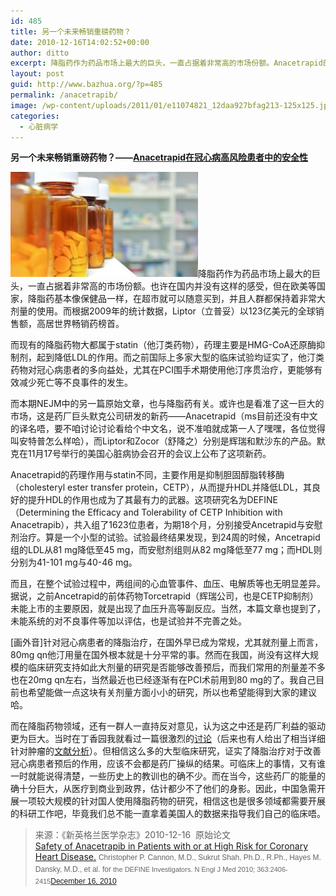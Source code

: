 ```yaml
---
id: 485
title: 另一个未来畅销重磅药物？
date: 2010-12-16T14:02:52+00:00
author: ditto
excerpt: 降脂药作为药品市场上最大的巨头，一直占据着非常高的市场份额。Anacetrapid的药理作用与statin不同，主要作用是抑制胆固醇脂转移酶（cholesteryl ester transfer protein，CETP），从而提升HDL并降低LDL，其良好的提升HDL的作用也成为了其最有力的武器。这项研究名为DEFINE（Determining the Efficacy and Tolerability of CETP Inhibition with Anacetrapib），共入组了1623位患者，为期18个月，分别接受Ancetrapid与安慰剂治疗。算是一个小型的试验。试验最终结果发现，到24周的时候，Ancetrapid组的LDL从81 mg降低至45 mg，而安慰剂组则从82 mg降低至77 mg；而HDL则分别为41-101 mg与40-46 mg。
layout: post
guid: http://www.bazhua.org/?p=485
permalink: /anacetrapib/
image: /wp-content/uploads/2011/01/e11074821_12daa927bfag213-125x125.jpg
categories:
  - 心脏病学
---
```

**另一个未来畅销重磅药物？——**<a href="http://www.nejm.org/doi/full/10.1056/NEJMoa1009744#t=article" target="_self"><strong>Anacetrapid在冠心病高风险患者中的安全性</strong></a>

[<img class="alignright size-medium wp-image-486" src="/wp-content/uploads/2011/01/e11074821_12daa927bfag213-300x168.jpg" alt="" width="300" height="168" />](/wp-content/uploads/2011/01/e11074821_12daa927bfag213.jpg)降脂药作为药品市场上最大的巨头，一直占据着非常高的市场份额。也许在国内并没有这样的感受，但在欧美等国家，降脂药基本像保健品一样，在超市就可以随意买到，并且人群都保持着非常大剂量的使用。而根据2009年的统计数据，Liptor（立普妥）以123亿美元的全球销售额，高居世界畅销药榜首。

而现有的降脂药物大都属于statin（他汀类药物），药理主要是HMG-CoA还原酶抑制剂，起到降低LDL的作用。而之前国际上多家大型的临床试验均证实了，他汀类药物对冠心病患者的多向益处，尤其在PCI围手术期使用他汀序贯治疗，更能够有效减少死亡等不良事件的发生。

而本期NEJM中的另一篇原始文章，也与降脂药有关。或许也是看准了这一巨大的市场，这是药厂巨头默克公司研发的新药——Anacetrapid（ms目前还没有中文的译名唔，要不咱讨论讨论看给个中文名，说不准咱就成第一人了嘿嘿，各位觉得叫安特普怎么样哈），而Liptor和Zocor（舒降之）分别是辉瑞和默沙东的产品。默克在11月17号举行的美国心脏病协会召开的会议上公布了这项新药。

Anacetrapid的药理作用与statin不同，主要作用是抑制胆固醇脂转移酶（cholesteryl ester transfer protein，CETP），从而提升HDL并降低LDL，其良好的提升HDL的作用也成为了其最有力的武器。这项研究名为DEFINE（Determining the Efficacy and Tolerability of CETP Inhibition with Anacetrapib），共入组了1623位患者，为期18个月，分别接受Ancetrapid与安慰剂治疗。算是一个小型的试验。试验最终结果发现，到24周的时候，Ancetrapid组的LDL从81 mg降低至45 mg，而安慰剂组则从82 mg降低至77 mg；而HDL则分别为41-101 mg与40-46 mg。

而且，在整个试验过程中，两组间的心血管事件、血压、电解质等也无明显差异。据说，之前Ancetrapid的前体药物Torcetrapid（辉瑞公司，也是CETP抑制剂）未能上市的主要原因，就是出现了血压升高等副反应。当然，本篇文章也提到了，未能系统的对不良事件等加以评估，也是试验并不完善之处。

[画外音]针对冠心病患者的降脂治疗，在国外早已成为常规，尤其就剂量上而言，80mg qn他汀用量在国外根本就是十分平常的事。然而在我国，尚没有这样大规模的临床研究支持如此大剂量的研究是否能够改善预后，而我们常用的剂量差不多也在20mg qn左右，当然最近也已经逐渐有在PCI术前用到80 mg的了。我自己目前也希望能做一点这块有关剂量方面小小的研究，所以也希望能得到大家的建议哈。

而在降脂药物领域，还有一群人一直持反对意见，认为这之中还是药厂利益的驱动更为巨大。当时在丁香园我就看过一篇很激烈的<a href="http://cardiovascular.dxy.cn/bbs/topic/16046333" target="_self">讨论</a>（后来也有人给出了相当详细针对肿瘤的<a href="http://cardiovascular.dxy.cn/bbs/thread/16661800" target="_self">文献分析</a>）。但相信这么多的大型临床研究，证实了降脂治疗对于改善冠心病患者预后的作用，应该不会都是药厂操纵的结果。可临床上的事情，又有谁一时就能说得清楚，一些历史上的教训也的确不少。而在当今，这些药厂的能量的确十分巨大，从医疗到商业到政界，估计都少不了他们的身影。因此，中国急需开展一项较大规模的针对国人使用降脂药物的研究，相信这也是很多领域都需要开展的科研工作吧，毕竟我们总不能一直拿着美国人的数据来指导我们自己的临床唔。

> <div>
>   来源：《新英格兰医学杂志》2010-12-16  原始论文
> </div>
> 
> <div>
>   <a href="http://www.nejm.org/doi/full/10.1056/NEJMoa1009744#t=article" target="_self">Safety of Anacetrapib in Patients with or at High Risk for Coronary Heart Disease.</a> <span style="font-family: arial, sans-serif; line-height: 18px; font-size: 12px; color: #666666;">Christopher P. Cannon, M.D., Sukrut Shah, Ph.D., R.Ph., Hayes M. Dansky, M.D., et al. for <span class="NLM_on-behalf-of" style="font-weight: inherit; font-style: inherit; font-size: 11px; vertical-align: baseline; padding: 0px; margin: 0px; border: 0px initial initial;">the DEFINE Investigators. </span></span><span style="font-family: arial, sans-serif; line-height: 18px; font-size: 12px; color: #666666;"><span class="citation" style="font-weight: inherit; font-style: inherit; font-size: 11px; vertical-align: baseline; padding: 0px; margin: 0px; border: 0px initial initial;">N Engl J Med 2010; 363:2406-2415</span><a href="http://www.nejm.org/toc/nejm/363/25/">December 16, 2010</a></span>
> </div>
